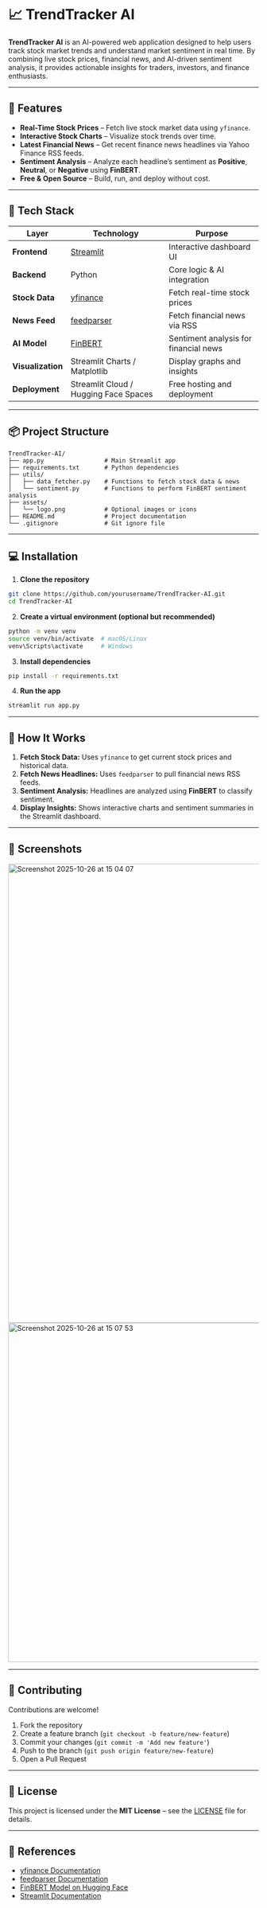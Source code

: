 
# 📈 TrendTracker AI

**TrendTracker AI** is an AI-powered web application designed to help users track stock market trends and understand market sentiment in real time. By combining live stock prices, financial news, and AI-driven sentiment analysis, it provides actionable insights for traders, investors, and finance enthusiasts.

---

## 🚀 Features

* **Real-Time Stock Prices** – Fetch live stock market data using `yfinance`.
* **Interactive Stock Charts** – Visualize stock trends over time.
* **Latest Financial News** – Get recent finance news headlines via Yahoo Finance RSS feeds.
* **Sentiment Analysis** – Analyze each headline’s sentiment as **Positive**, **Neutral**, or **Negative** using **FinBERT**.
* **Free & Open Source** – Build, run, and deploy without cost.

---

## 🧰 Tech Stack

| Layer             | Technology                                                 | Purpose                               |
| ----------------- | ---------------------------------------------------------- | ------------------------------------- |
| **Frontend**      | [Streamlit](https://streamlit.io/)                         | Interactive dashboard UI              |
| **Backend**       | Python                                                     | Core logic & AI integration           |
| **Stock Data**    | [yfinance](https://pypi.org/project/yfinance/)             | Fetch real-time stock prices          |
| **News Feed**     | [feedparser](https://pypi.org/project/feedparser/)         | Fetch financial news via RSS          |
| **AI Model**      | [FinBERT](https://huggingface.co/yiyanghkust/finbert-tone) | Sentiment analysis for financial news |
| **Visualization** | Streamlit Charts / Matplotlib                              | Display graphs and insights           |
| **Deployment**    | Streamlit Cloud / Hugging Face Spaces                      | Free hosting and deployment           |

---

## 📦 Project Structure

```
TrendTracker-AI/
├── app.py                 # Main Streamlit app
├── requirements.txt       # Python dependencies
├── utils/
│   ├── data_fetcher.py    # Functions to fetch stock data & news
│   └── sentiment.py       # Functions to perform FinBERT sentiment analysis
├── assets/
│   └── logo.png           # Optional images or icons
├── README.md              # Project documentation
└── .gitignore             # Git ignore file
```

---

## 💻 Installation

1. **Clone the repository**

```bash
git clone https://github.com/yourusername/TrendTracker-AI.git
cd TrendTracker-AI
```

2. **Create a virtual environment (optional but recommended)**

```bash
python -m venv venv
source venv/bin/activate  # macOS/Linux
venv\Scripts\activate     # Windows
```

3. **Install dependencies**

```bash
pip install -r requirements.txt
```

4. **Run the app**

```bash
streamlit run app.py
```

---

## 🧠 How It Works

1. **Fetch Stock Data:** Uses `yfinance` to get current stock prices and historical data.
2. **Fetch News Headlines:** Uses `feedparser` to pull financial news RSS feeds.
3. **Sentiment Analysis:** Headlines are analyzed using **FinBERT** to classify sentiment.
4. **Display Insights:** Shows interactive charts and sentiment summaries in the Streamlit dashboard.

---

## 🎨 Screenshots

<img width="1470" height="923" alt="Screenshot 2025-10-26 at 15 04 07" src="https://github.com/user-attachments/assets/fa31caa9-b1cc-4c24-bbd5-ccaa2dd9a0bb" />
<img width="510" height="682" alt="Screenshot 2025-10-26 at 15 07 53" src="https://github.com/user-attachments/assets/26351801-aedb-4af2-95cf-147e5e5c3440" />



---

## 🤝 Contributing

Contributions are welcome!

1. Fork the repository
2. Create a feature branch (`git checkout -b feature/new-feature`)
3. Commit your changes (`git commit -m 'Add new feature'`)
4. Push to the branch (`git push origin feature/new-feature`)
5. Open a Pull Request

---

## 📄 License

This project is licensed under the **MIT License** – see the [LICENSE](LICENSE) file for details.

---

## 🔗 References

* [yfinance Documentation](https://pypi.org/project/yfinance/)
* [feedparser Documentation](https://pypi.org/project/feedparser/)
* [FinBERT Model on Hugging Face](https://huggingface.co/yiyanghkust/finbert-tone)
* [Streamlit Documentation](https://docs.streamlit.io/)


